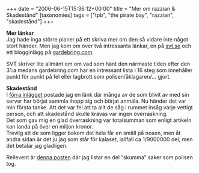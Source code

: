 +++
date = "2006-06-15T15:36:12+00:00"
title = "Mer om razzian &#038; Skadestånd"
[taxonomies]
tags = ["tpb", "the pirate bay", "razzian", "skadestånd"]
+++

**Mer länkar**  
Jag hade inga större planer på ett skriva mer om den så vidare inte något stort händer. Men jag kom om över två intressanta länkar, en på [svt.se][1] och ett blogginlägg på [gardebring.com][2].

SVT skriver lite allmänt om om vad som hänt den närmaste tiden efter den 31:a medans gardebring.com har en intressant lista i 16 steg som innehåller punkt för punkt på fel eller lagbrott som polisen/åklagaren/&#8230; gjort.

**Skadestånd**  
I [förra inlägget][3] postade jag en länk där många av de som blivit av med sin server har börjat sammla ihopp sig och börjat anmäla. Nu händer det var min första tanke. Att det var fel att ta allt de såg i rummet insåg varje vettigt person, och att skadestånd skulle krävas var ingen överraskning.  
Det som gav mig en glad överraskning var totalsumman som enligt artikeln kan landa på över en miljon kronor.  
Trevlig att de som ligger bakom det hela får en smäll på nosen, men åt andra sidan är det ju jag som står för kalaset, iallfall ca 1/9000000 del, men det betalar jag gladligen.

Rellevent är [denna posten][4] där jag listar en del &#8220;skumma&#8221; saker som polisen tog.



<small></small>

 [1]: http://svt.se/svt/jsp/Crosslink.jsp?d=52352&#038;a=601587&#038;lid=puff_599769&#038;lpos=lasMer
 [2]: http://gardebring.com/2006/06/228.html
 [3]: http://web.enesge.eu/~s/wordpress/?p=79
 [4]: http://web.enesge.eu/~s/wordpress/?p=70
